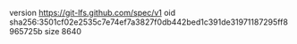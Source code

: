 version https://git-lfs.github.com/spec/v1
oid sha256:3501cf02e2535c7e74ef7a3827f0db442bed1c391de31971187295ff8965725b
size 8640
